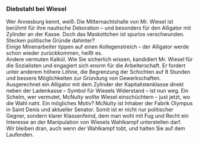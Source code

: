 ### Diebstahl bei Wiesel

Wer Annesburg kennt, weiß: Die Mitternachtshalle von Mr. Wiesel ist berühmt für ihre nautische Dekoration – und besonders für den Alligator mit Zylinder an der Kasse. Doch das Maskottchen ist spurlos verschwunden. Stecken politische Gründe dahinter?  
Einige Minenarbeiter tippen auf einen Kollegenstreich – der Alligator werde schon wieder zurückkommen, heißt es.  
Andere vermuten Kalkül. Wie Sie sicherlich wissen, kandidiert Mr. Wiesel für die Sozialisten und engagiert sich enorm für die Arbeiterschaft. Er fordert unter anderem höhere Löhne, die Begrenzung der Schichten auf 8 Stunden und bessere Möglichkeiten zur Gründung von Gewerkschaften.  
Ausgerechnet ein Alligator mit dem Zylinder der Kapitalistenklasse direkt neben der Ladenkasse – Symbol für Wiesels Widerstand – ist nun weg. Ein Schelm, wer vermutet, McNulty wollte Wiesel einschüchtern – just jetzt, wo die Wahl naht. Ein mögliches Motiv? McNulty ist Inhaber der Fabrik Olympus in Saint Denis und aktueller Senator. Somit ist er nicht nur politischer Gegner, sondern klarer Klassenfeind, dem man wohl mit Fug und Recht ein Interesse an der Manipulation von Wiesels Wahlkampf unterstellen darf.  
Wir bleiben dran, auch wenn der Wahlkampf tobt, und halten Sie auf dem Laufenden.